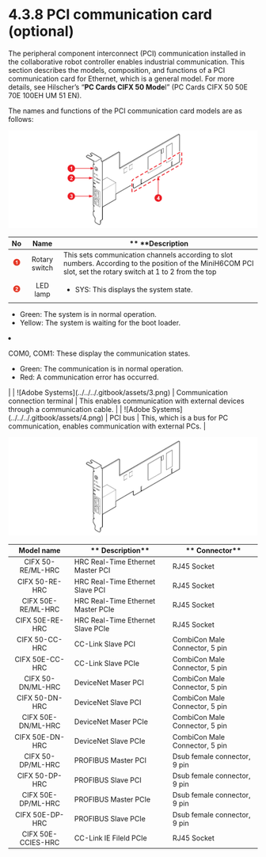 # 4.3.8 PCI communication card (optional)

The peripheral component interconnect (PCI) communication installed in the collaborative robot controller enables industrial communication. This section describes the models, composition, and functions of a PCI communication card for Ethernet, which is a general model. For more details, see Hilscher’s “**PC Cards CIFX 50 Mode**l” (PC Cards CIFX 50 50E 70E 100EH UM 51 EN).

The names and functions of the PCI communication card models are as follows:





![Figure 45 Outside view (left) and front view (right) of PCI communication card](../../../.gitbook/assets/image125.png)

|                      **No**                      |                Name               | **                                      **Description                                                                                                                                                                                                                                                                                                                                  |
| :----------------------------------------------: | :-------------------------------: | -------------------------------------------------------------------------------------------------------------------------------------------------------------------------------------------------------------------------------------------------------------------------------------------------------------------------------------------------------------------------------------- |
| ![Adobe Systems](../../../.gitbook/assets/1.png) |           Rotary switch           | This sets communication channels according to slot numbers. According to the position of the MiniH6COM PCI slot, set the rotary switch at 1 to 2 from the top                                                                                                                                                                                                                          |
| ![Adobe Systems](../../../.gitbook/assets/2.png) |              LED lamp             | <ul><li><p>SYS: This displays the system state.
</p><ul><li>Green: The system is in normal operation.
</li><li>Yellow: The system is waiting for the boot loader.</li></ul></li><li><p>COM0, COM1: These display the communication states.
</p><ul><li>Green: The communication is in normal operation.
</li><li>Red: A communication error has occurred.
</li></ul><p>
</p></li></ul> |
| ![Adobe Systems](../../../.gitbook/assets/3.png) | Communication connection terminal | This enables communication with external devices through a communication cable.                                                                                                                                                                                                                                                                                                        |
| ![Adobe Systems](../../../.gitbook/assets/4.png) |              PCI bus              | This, which is a bus for PC communication, enables communication with external PCs.                                                                                                                                                                                                                                                                                                    |

![Figure 46 PCI communication card models](../../../.gitbook/assets/image126.png)

|   **Model name**   | **                Description**    | **              Connector**    |
| :----------------: | ---------------------------------- | ------------------------------ |
|  CIFX 50-RE/ML-HRC | HRC Real-Time Ethernet Master PCI  | RJ45 Socket                    |
|   CIFX 50-RE-HRC   | HRC Real-Time Ethernet Slave PCI   | RJ45 Socket                    |
| CIFX 50E-RE/ML-HRC | HRC Real-Time Ethernet Master PCIe | RJ45 Socket                    |
|   CIFX 50E-RE-HRC  | HRC Real-Time Ethernet Slave PCIe  | RJ45 Socket                    |
|   CIFX 50-CC-HRC   | CC-Link Slave PCI                  | CombiCon Male Connector, 5 pin |
|   CIFX 50E-CC-HRC  | CC-Link Slave PCIe                 | CombiCon Male Connector, 5 pin |
|  CIFX 50-DN/ML-HRC | DeviceNet Maser PCI                | CombiCon Male Connector, 5 pin |
|   CIFX 50-DN-HRC   | DeviceNet Slave PCI                | CombiCon Male Connector, 5 pin |
| CIFX 50E-DN/ML-HRC | DeviceNet Maser PCIe               | CombiCon Male Connector, 5 pin |
|   CIFX 50E-DN-HRC  | DeviceNet Slave PCIe               | CombiCon Male Connector, 5 pin |
|  CIFX 50-DP/ML-HRC | PROFIBUS Master PCI                | Dsub female connector, 9 pin   |
|   CIFX 50-DP-HRC   | PROFIBUS Slave PCI                 | Dsub female connector, 9 pin   |
| CIFX 50E-DP/ML-HRC | PROFIBUS Master PCIe               | Dsub female connector, 9 pin   |
|   CIFX 50E-DP-HRC  | PROFIBUS Slave PCIe                | Dsub female connector, 9 pin   |
| CIFX 50E-CCIES-HRC | CC-Link IE Fileld PCIe             | RJ45 Socket                    |
